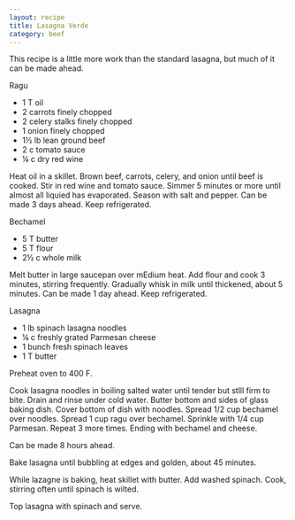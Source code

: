 ```yaml
---
layout: recipe
title: Lasagna Verde
category: beef
---
```

This recipe is a little more work than the standard lasagna, but much of it can be made ahead.

Ragu

- 1 T oil
- 2 carrots finely chopped
- 2 celery stalks finely chopped
- 1 onion finely chopped
- 1½ lb lean ground beef
- 2 c tomato sauce
- ¼ c dry red wine

Heat oil in a skillet. Brown beef, carrots, celery, and onion until beef is cooked. Stir in red wine and tomato sauce. Simmer 5 minutes or more until almost all liquied has evaporated. Season with salt and pepper. Can be made 3 days ahead. Keep refrigerated.

Bechamel

- 5 T butter
- 5 T flour
- 2½ c whole milk

Melt butter in large saucepan over mEdium heat. Add flour and cook 3 minutes, stirring frequently. Gradually whisk in milk until thickened, about 5 minutes. Can be made 1 day ahead. Keep refrigerated.

Lasagna

- 1 lb spinach lasagna noodles
- ¼ c freshly grated Parmesan cheese
- 1 bunch fresh spinach leaves
- 1 T butter

Preheat oven to 400 F.

Cook lasagna noodles in boiling salted water until tender but stlll firm to bite. Drain and rinse under cold water. Butter bottom and sides of glass baking dish. Cover bottom of dish with noodles. Spread 1/2 cup bechamel over noodles. Spread 1 cup ragu over bechamel. Sprinkle with 1/4 cup Parmesan. Repeat 3 more times. Ending with bechamel and cheese. 

Can be made 8 hours ahead.

Bake lasagna until bubbling at edges and golden, about 45 minutes.

While lazagne is baking, heat skillet with butter. Add washed spinach. Cook, stirring often until spinach is wilted.

Top lasagna with spinach and serve.
